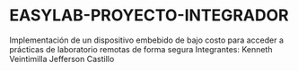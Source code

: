# EASYLAB-PROYECTO-INTEGRADOR
Implementación de un dispositivo embebido de bajo costo para acceder a prácticas de laboratorio remotas de forma segura
Integrantes:
Kenneth Veintimilla
Jefferson Castillo
